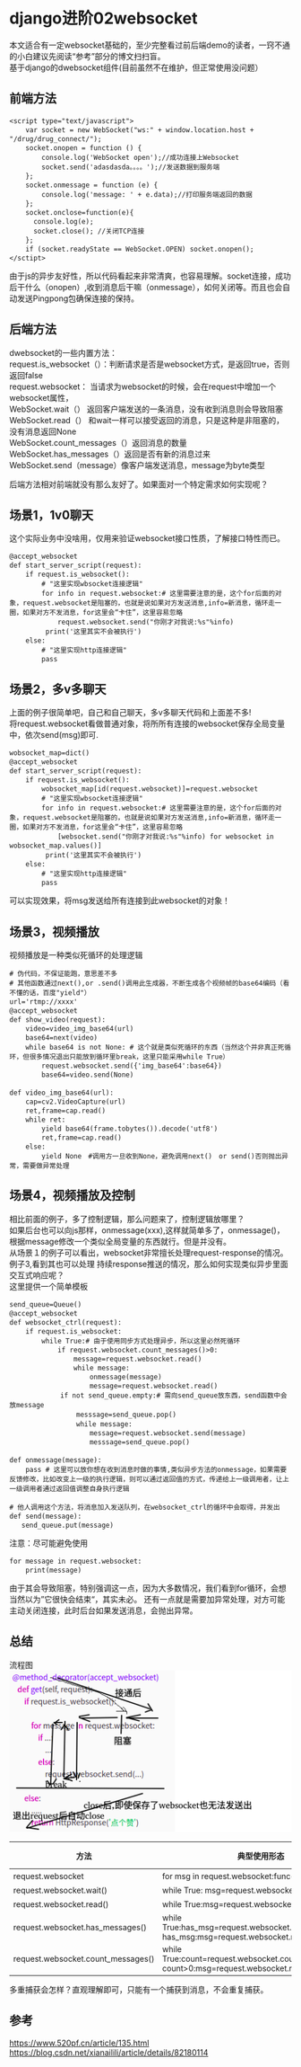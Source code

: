 # django进阶02websocket
本文适合有一定websocket基础的，至少完整看过前后端demo的读者，一窍不通的小白建议先阅读“参考”部分的博文扫扫盲。  
基于django的dwebsocket组件(目前虽然不在维护，但正常使用没问题）  

## 前端方法  
```
<script type="text/javascript">
    var socket = new WebSocket("ws:" + window.location.host + "/drug/drug_connect/");
    socket.onopen = function () {
        console.log('WebSocket open');//成功连接上Websocket
        socket.send('adasdasda。。。。');//发送数据到服务端
    };
    socket.onmessage = function (e) {
        console.log('message: ' + e.data);//打印服务端返回的数据
    };
    socket.onclose=function(e){
      console.log(e);
      socket.close(); //关闭TCP连接
    };
    if (socket.readyState == WebSocket.OPEN) socket.onopen();
</sctipt>

```
由于js的异步友好性，所以代码看起来非常清爽，也容易理解。socket连接，成功后干什么（onopen）,收到消息后干嘛（onmessage），如何关闭等。而且也会自动发送Pingpong包确保连接的保持。

## 后端方法  
dwebsocket的一些内置方法：  
request.is_websocket（）：判断请求是否是websocket方式，是返回true，否则返回false  
request.websocket： 当请求为websocket的时候，会在request中增加一个websocket属性，  
WebSocket.wait（） 返回客户端发送的一条消息，没有收到消息则会导致阻塞  
WebSocket.read（） 和wait一样可以接受返回的消息，只是这种是非阻塞的，没有消息返回None  
WebSocket.count_messages（）返回消息的数量  
WebSocket.has_messages（）返回是否有新的消息过来   
WebSocket.send（message）像客户端发送消息，message为byte类型  

后端方法相对前端就没有那么友好了。如果面对一个特定需求如何实现呢？  

## 场景1，1v0聊天  
这个实际业务中没啥用，仅用来验证websocket接口性质，了解接口特性而已。  
```
@accept_websocket
def start_server_script(request):
    if request.is_websocket():
        # "这里实现wbsocket连接逻辑"
        for info in request.websocket:# 这里需要注意的是，这个for后面的对象，request.websocket是阻塞的，也就是说如果对方发送消息,info=新消息，循环走一圈，如果对方不发消息，for这里会“卡住”，这里容易忽略
            request.websocket.send("你刚才对我说:%s"%info)
         print('这里其实不会被执行')
    else:
        # "这里实现http连接逻辑"
        pass
```


## 场景2，多v多聊天  
上面的例子很简单吧，自己和自己聊天，多v多聊天代码和上面差不多!  
将request.websocket看做普通对象，将所所有连接的websocket保存全局变量中，依次send(msg)即可.  
```
wobsocket_map=dict()
@accept_websocket
def start_server_script(request):
    if request.is_websocket():
        wobsocket_map[id(request.websocket)]=request.websocket
        # "这里实现wbsocket连接逻辑"
        for info in request.websocket:# 这里需要注意的是，这个for后面的对象，request.websocket是阻塞的，也就是说如果对方发送消息,info=新消息，循环走一圈，如果对方不发消息，for这里会“卡住”，这里容易忽略
            [websocket.send("你刚才对我说:%s"%info) for websocket in wobsocket_map.values()]
         print('这里其实不会被执行')
    else:
        # "这里实现http连接逻辑"
        pass
```
可以实现效果，将msg发送给所有连接到此websocket的对象！  

## 场景3，视频播放  
视频播放是一种类似死循环的处理逻辑  
```
# 伪代码，不保证能跑，意思差不多
# 其他函数通过next(),or .send()调用此生成器，不断生成各个视频帧的base64编码（看不懂的话，百度"yield"）
url='rtmp://xxxx'
@accept_websocket
def show_video(request):
    video=video_img_base64(url)
    base64=next(video)
    while base64 is not None: # 这个就是类似死循环的东西（当然这个并非真正死循环，但很多情况退出只能放到循环里break，这里只能采用while True）
        request.websocket.send({'img_base64':base64})
        base64=video.send(None)

def video_img_base64(url):
    cap=cv2.VideoCapture(url)
    ret,frame=cap.read()
    while ret:
        yield base64(frame.tobytes()).decode('utf8')
        ret,frame=cap.read()
    else:
        yield None　#调用方一旦收到None，避免调用next()　or send()否则抛出异常，需要做异常处理
```


## 场景4，视频播放及控制  
相比前面的例子，多了控制逻辑，那么问题来了，控制逻辑放哪里？  
如果后台也可以向js那样，onmessage(xxx),这样就简单多了，onmessage()，根据message修改一个类似全局变量的东西就行。但是并没有。  
从场景１的例子可以看出，websocket非常擅长处理request-response的情况。例子3,看到其也可以处理 持续response推送的情况，那么如何实现类似异步里面交互式响应呢？  
这里提供一个简单模板  
```
send_queue=Queue()
@accept_websocket
def websocket_ctrl(request):
    if request.is_websocket:
        while True:# 由于使用同步方式处理异步，所以这里必然死循环
            if request.websocket.count_messages()>0:
                message=request.websocket.read()
                while message:
                    onmessage(message)
                    message=request.websocket.read()
           　if not send_queue.empty:# 需向send_queue放东西，send函数中会放message
           　    messsage=send_queue.pop()
           　    while message:
                    message=request.websocket.send(message)
                    messsage=send_queue.pop()

def onmessage(message):
    pass # 这里可以放你想在收到消息时做的事情,类似异步方法的onmessage，如果需要反馈修改，比如改变上一级的执行逻辑，则可以通过返回值的方式，传递给上一级调用者，让上一级调用者通过返回值调整自身执行逻辑

# 他人调用这个方法，将消息加入发送队列，在websocket_ctrl的循环中会取得，并发出
def send(message):
   send_queue.put(message)

```
注意：尽可能避免使用  
```
for message in request.websocket:
    print(message)
```
由于其会导致阻塞，特别强调这一点，因为大多数情况，我们看到for循环，会想当然以为”它很快会结束“，其实未必。
还有一点就是需要加异常处理，对方可能主动关闭连接，此时后台如果发送消息，会抛出异常。  

## 总结  
流程图  
![](_v_images/20200528222656331_2073190867.png)  


|                方法                |                                         典型使用形态                                         | 阻塞 |                     开启连接                     |        (客户端)发送消息         |      (客户端)断开连接       |
| --------------------------------- | ----------------------------------------------------------------------------------------- | ---- | ---------------------------------------------- | ---------------------------- | ------------------------ |
| request.websocket                 | for msg in request.websocket:func(msg)                                                      | 是   | halt:request.websocket                          | msg<='common msg'             | msg<=None                |
| request.websocket.wait()           | while True: msg=request.websocket.wait()                                                    | 是   | halt:request.websocket.wait()                   | msg<='common msg'             | msg<=None                |
| request.websocket.read()           | while True:msg=request.websocket.read()                                                     | 否   | loop:msg<=request.websocket.read()               | msg<=request.websocket.read() | except                   |
| request.websocket.has_messages()   | while True:has\_msg=request.websocket.has\_messages();if has_msg:msg=request.websocket.read() | 否   | loop:has\_msg<=request.websocket.has\_messages() | msg<=request.websocket.read() | has_msg=True and msg=None |
| request.websocket.count_messages() | while True:count=request.websocket.count_messages();if count>0:msg=request.websocket.read()   | 否   | loop:count<=request.websocket.count_messages()   | msg<=request.websocket.read() | count>0 and msg=None      |

多重捕获会怎样？直观理解即可，只能有一个捕获到消息，不会重复捕获。  

## 参考  
https://www.520pf.cn/article/135.html   
https://blog.csdn.net/xianailili/article/details/82180114  
